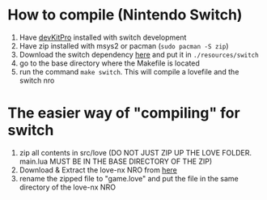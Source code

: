 # How to compile (Nintendo Switch)
1. Have [devKitPro](https://devkitpro.org/wiki/Getting_Started) installed with switch development
2. Have zip installed with msys2 or pacman (`sudo pacman -S zip`)
3. Download the switch dependency [here](https://github.com/retronx-team/love-nx/releases/download/11.3-nx3/love.elf) and put it in `./resources/switch`
4. go to the base directory where the Makefile is located
5. run the command `make switch`. This will compile a lovefile and the switch nro

# The easier way of "compiling" for switch
1. zip all contents in src/love (DO NOT JUST ZIP UP THE LOVE FOLDER. main.lua MUST BE IN THE BASE DIRECTORY OF THE ZIP)
2. Download & Extract the love-nx NRO from [here](https://github.com/retronx-team/love-nx/releases/tag/11.3-nx3)
3. rename the zipped file to "game.love" and put the file in the same directory of the love-nx NRO